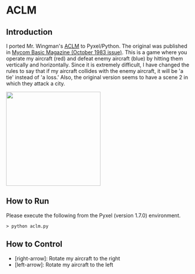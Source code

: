 # ACLM

## Introduction

I ported Mr. Wingman's [ACLM](https://archive.org/details/micom-basic-magazine-issue-16-october-1983/page/n92/mode/1up) to Pyxel/Python. 
The original was published in [Mycom Basic Magazine (October 1983 issue)](https://archive.org/details/micom-basic-magazine-issue-16-october-1983/). 
This is a game where you operate my aircraft (red) and defeat enemy aircraft (blue) by hitting them vertically and horizontally. 
Since it is extremely difficult, I have changed the rules to say that if my aircraft collides with the enemy aircraft, it will be 'a tie' instead of 'a loss.' 
Also, the original version seems to have a scene 2 in which they attack a city.

<img src="https://github.com/jay-kumogata/RetroGames/blob/main/pyxel/aclm/screenshots/aclm01.gif" width="256"> 

## How to Run

Please execute the following from the Pyxel (version 1.7.0) environment.

	> python aclm.py
	
## How to Control

- [right-arrow]: Rotate my aircraft to the right
- [left-arrow]: Rotate my aircraft to the left
